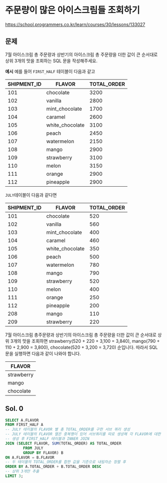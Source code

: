 # 주문량이 많은 아이스크림들 조회하기
https://school.programmers.co.kr/learn/courses/30/lessons/133027

## 문제
7월 아이스크림 총 주문량과 상반기의 아이스크림 총 주문량을 더한 값이 큰 순서대로 상위 3개의 맛을 조회하는 SQL 문을 작성해주세요.

**예시**
예를 들어 `FIRST_HALF` 테이블이 다음과 같고

| SHIPMENT_ID | FLAVOR           | TOTAL_ORDER |
|-------------|------------------|-------------|
| 101         | chocolate        | 3200        |
| 102         | vanilla          | 2800        |
| 103         | mint_chocolate   | 1700        |
| 104         | caramel          | 2600        |
| 105         | white_chocolate  | 3100        |
| 106         | peach            | 2450        |
| 107         | watermelon       | 2150        |
| 108         | mango            | 2900        |
| 109         | strawberry       | 3100        |
| 110         | melon            | 3150        |
| 111         | orange           | 2900        |
| 112         | pineapple        | 2900        |

`JULY`테이블이 다음과 같다면

| SHIPMENT_ID | FLAVOR           | TOTAL_ORDER |
|-------------|------------------|-------------|
| 101         | chocolate        | 520         |
| 102         | vanilla          | 560         |
| 103         | mint_chocolate   | 400         |
| 104         | caramel          | 460         |
| 105         | white_chocolate  | 350         |
| 106         | peach            | 500         |
| 107         | watermelon       | 780         |
| 108         | mango            | 790         |
| 109         | strawberry       | 520         |
| 110         | melon            | 400         |
| 111         | orange           | 250         |
| 112         | pineapple        | 200         |
| 208         | mango            | 110         |
| 209         | strawberry       | 220         |

7월 아이스크림 총주문량과 상반기의 아이스크림 총 주문량을 더한 값이 큰 순서대로 상위 3개의 맛을 조회하면 strawberry(520 + 220 + 3,100 = 3,840), mango(790 + 110 + 2,900 = 3,800), chocolate(520 + 3,200 = 3,720) 순입니다. 따라서 SQL 문을 실행하면 다음과 같이 나와야 합니다.

|FLAVOR|
|-|
|strawberry|
|mango|
|chocolate|

## Sol. 0
```sql
SELECT A.FLAVOR
FROM FIRST_HALF A
-- JULY 테이블의 FLAVOR 별 총 TOTAL_ORDER를 구한 서브 쿼리 생성
-- JULY 테이블의 FLAVOR 열은 중복행이 있어 서브쿼리를 따로 생성해 각 FLAVOR에 대한 합계를 구하는 방식
-- 생성 후 FIRST_HALF 테이블과 INNER JOIN
JOIN (SELECT FLAVOR, SUM(TOTAL_ORDER) AS TOTAL_ORDER
        FROM JULY
        GROUP BY FLAVOR) B
ON A.FLAVOR = B.FLAVOR
-- 두 테이블의 TOTAL_ORDER를 합한 값을 기준으로 내림차순 정렬 후
ORDER BY A.TOTAL_ORDER + B.TOTAL_ORDER DESC
-- 상위 3개만 추출
LIMIT 3;
```